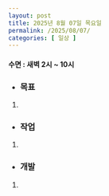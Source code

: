 ```yaml
---
layout: post
title: 2025년 8월 07일 목요일
permalink: /2025/08/07/
categories: [ 일상 ]
---
```

#### 수면 : 새벽 2시 ~ 10시
* ### 목표
1. 

* ### 작업
1. 

* ### 개발
1. 
